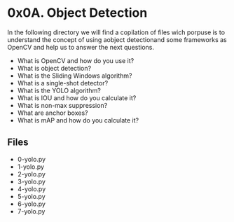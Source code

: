 # 0x0A. Object Detection

In the following directory we will find a copilation of files wich porpuse is to understand the concept of using aobject detectionand some frameworks as OpenCV and help us to answer the next questions.
-   What is OpenCV and how do you use it?
-   What is object detection?
-   What is the Sliding Windows algorithm?
-   What is a single-shot detector?
-   What is the YOLO algorithm?
-   What is IOU and how do you calculate it?
-   What is non-max suppression?
-   What are anchor boxes?
-   What is mAP and how do you calculate it?
## Files
 - 0-yolo.py
 - 1-yolo.py
 - 2-yolo.py
 - 3-yolo.py
 - 4-yolo.py
 - 5-yolo.py
 - 6-yolo.py
 - 7-yolo.py
